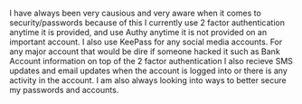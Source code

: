 I have always been very causious and very aware when it comes to security/passwords
because of this I currently use 2 factor authentication anytime it is provided, and use
Authy anytime it is not provided on an important account. I also use KeePass for any social media accounts. For any major account that would be dire if someone hacked it such as Bank Account information on top of the 2 factor authentication I also recieve SMS updates and email updates when the account is logged into or there is any activity in the account. I am also always looking into ways to better secure my passwords and accounts.
